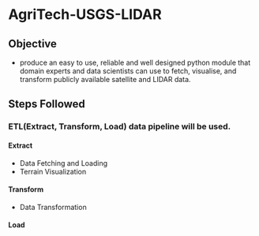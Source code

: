# AgriTech-USGS-LIDAR
## Objective
- produce an easy to use, reliable and well designed python module that domain experts and data scientists can use to fetch, visualise, and transform publicly available satellite and LIDAR data.
## Steps Followed
### ETL(Extract, Transform, Load) data pipeline will be used.
####  Extract
- Data Fetching and Loading
- Terrain Visualization
#### Transform
- Data Transformation
#### Load
